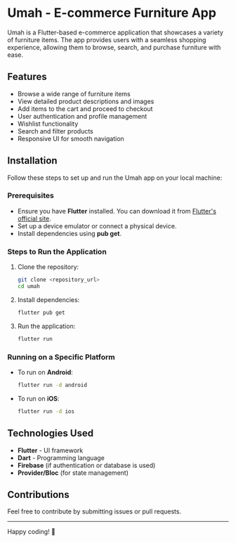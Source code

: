 # Umah - E-commerce Furniture App

Umah is a Flutter-based e-commerce application that showcases a variety of furniture items. The app provides users with a seamless shopping experience, allowing them to browse, search, and purchase furniture with ease.

## Features
- Browse a wide range of furniture items
- View detailed product descriptions and images
- Add items to the cart and proceed to checkout
- User authentication and profile management
- Wishlist functionality
- Search and filter products
- Responsive UI for smooth navigation

## Installation
Follow these steps to set up and run the Umah app on your local machine:

### Prerequisites
- Ensure you have **Flutter** installed. You can download it from [Flutter's official site](https://flutter.dev/docs/get-started/install).
- Set up a device emulator or connect a physical device.
- Install dependencies using **pub get**.

### Steps to Run the Application
1. Clone the repository:
   ```bash
   git clone <repository_url>
   cd umah
   ```
2. Install dependencies:
   ```bash
   flutter pub get
   ```
3. Run the application:
   ```bash
   flutter run
   ```

### Running on a Specific Platform
- To run on **Android**:
  ```bash
  flutter run -d android
  ```
- To run on **iOS**:
  ```bash
  flutter run -d ios
  ```

## Technologies Used
- **Flutter** - UI framework
- **Dart** - Programming language
- **Firebase** (if authentication or database is used)
- **Provider/Bloc** (for state management)

## Contributions
Feel free to contribute by submitting issues or pull requests.

---
Happy coding! 🎉

